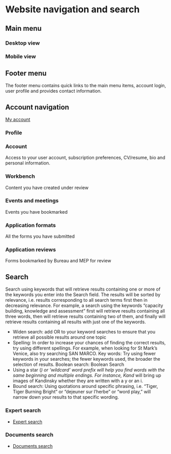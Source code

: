 # Website navigation and search

## Main menu
### Desktop view

### Mobile view

## Footer menu
The footer menu contains quick links to the main menu items, account login, user profile and provides contact information.

## Account navigation
[My account](https://ipbes.net/users/[user-name])

### Profile


### Account
Access to your user account, subscription preferences, CV/resume, bio and personal information.

### Workbench
Content you have created under review

### Events and meetings
Events you have bookmarked

### Application formats
All the forms you have submitted

### Application reviews
Forms bookmarked by Bureau and MEP for review

## Search
Search using keywords that will retrieve results containing one or more of the keywords you enter into the Search field. The results will be sorted by relevance, i.e. results corresponding to all search terms first then in decreasing relevance. For example, a search using the keywords “capacity building, knowledge and assessment” first will retrieve results containing all three words, then will retrieve results containing two of them, and finally will retrieve results containing all results with just one of the keywords.

* Widen search: add OR to your keyword searches to ensure that you retrieve all possible results around one topic
* Spelling: In order to increase your chances of finding the correct results, try using different spellings. For example, when looking for St Mark’s Venice, also try searching SAN MARCO.
Key words:  Try using fewer keywords in your searches; the fewer keywords used, the broader the selection of results.
Boolean search: Boolean Search
* Using a star (*) or ‘wildcard’ word prefix will help you find words with the same beginning and multiple endings. For instance, Kand* will bring up images of Kandinsky whether they are written with a y or an i.
* Bound search: Using quotations around specific phrasing, i.e. “Tiger, Tiger Burning Bright” or “dejeuner sur l’herbe” or “word play,” will narrow down your results to that specific wording.


### Expert search
* [Expert search](https://ipbes.net/experts)

### Documents search
* [Documents search](https://ipbes.net/document-library-categories)
